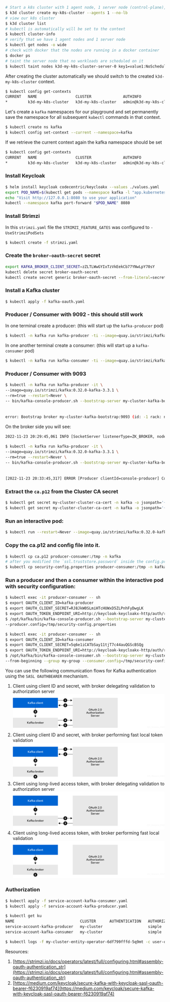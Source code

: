 ```bash
# Start a k8s cluster with 1 agent node, 1 server node (control-plane), we disable the loadbalancer in front of the server nodes
$ k3d cluster create my-k8s-cluster --agents 1 --no-lb
# view our k8s cluster 
$ k3d cluster list
# kubectl is automatically will be set to the context
$ kubectl cluster-info
# verify that we have 1 agent nodes and 1 server node
$ kubectl get nodes -o wide
# check with docker that the nodes are running in a docker container
$ docker ps
# taint the server node that no workloads are scheduled on it
$ kubectl taint nodes k3d-my-k8s-cluster-server-0 key1=value1:NoSchedule
```

After creating the cluster automatically we should switch to the created `k3d-my-k8s-cluster` context.

```bash
$ kubectl config get-contexts
CURRENT   NAME                 CLUSTER              AUTHINFO                   NAMESPACE
*         k3d-my-k8s-cluster   k3d-my-k8s-cluster   admin@k3d-my-k8s-cluster
```

Let's create a `kafka` namespaces for our playground and set permanently save the namespace for all subsequent `kubectl`
commands in that context.

```bash
$ kubectl create ns kafka
$ kubectl config set-context --current --namespace=kafka 
```

If we retrieve the current context again the kafka namespace should be set

```bash
$ kubectl config get-contexts
CURRENT   NAME                 CLUSTER              AUTHINFO                   NAMESPACE
*         k3d-my-k8s-cluster   k3d-my-k8s-cluster   admin@k3d-my-k8s-cluster   kafka
```

### Install Keycloak

```bash
$ helm install keycloak codecentric/keycloakx --values ./values.yaml
export POD_NAME=$(kubectl get pods --namespace kafka -l "app.kubernetes.io/name=keycloakx,app.kubernetes.io/instance=keycloak" -o name)
echo "Visit http://127.0.0.1:8080 to use your application"
kubectl --namespace kafka port-forward "$POD_NAME" 8080
```

### Install Strimzi

In this `strimzi.yaml` file the `STRIMZI_FEATURE_GATES` was configured to `-UseStrimziPodSets`

```bash
$ kubectl create -f strimzi.yaml
```


### Create the `broker-oauth-secret` secret

```bash
export KAFKA_BROKER_CLIENT_SECRET=zZLTLWwGYIxTzVkEekCb77YNwLpY70sY
kubectl delete secret broker-oauth-secret
kubectl create secret generic broker-oauth-secret --from-literal=secret=$KAFKA_BROKER_CLIENT_SECRET 
```

### Install a Kafka cluster

```bash
$ kubectl apply -f kafka-oauth.yaml
```

### Producer / Consumer with 9092 - this should still work

In one terminal create a producer: (this will start up the `kafka-producer` pod)

```bash
$ kubectl -n kafka run kafka-producer -ti --image=quay.io/strimzi/kafka:0.32.0-kafka-3.3.1 --rm=true --restart=Never -- bin/kafka-console-producer.sh --bootstrap-server my-cluster-kafka-bootstrap:9092 --topic my-topic
```

In one another terminal create a consumer: (this will start up a `kafka-consumer` pod)

```bash
$ kubectl -n kafka run kafka-consumer -ti --image=quay.io/strimzi/kafka:0.32.0-kafka-3.3.1 --rm=true --restart=Never -- bin/kafka-console-consumer.sh --bootstrap-server my-cluster-kafka-bootstrap:9092 --topic my-topic --from-beginning
```

### Producer / Consumer with 9093

```bash
$ kubectl -n kafka run kafka-producer -it \
--image=quay.io/strimzi/kafka:0.32.0-kafka-3.3.1 \
--rm=true --restart=Never \
-- bin/kafka-console-producer.sh --bootstrap-server my-cluster-kafka-bootstrap:9093 --topic my-topic


error: Bootstrap broker my-cluster-kafka-bootstrap:9093 (id: -1 rack: null) disconnected (org.apache.kafka.clients.NetworkClient)

```

On the broker side you will see:

```bash
2022-11-23 20:29:45,061 INFO [SocketServer listenerType=ZK_BROKER, nodeId=0] Failed authentication with /10.42.1.38 (channelId=10.42.1.34:9093-10.42.1.38:43546-4) (SSL handshake failed) (org.apache.kafka.common.network.Selector) [data-plane-kafka-network-thread-0-ListenerName(TLS-9093)-SASL_SSL-8]
```

```bash
$ kubectl -n kafka run kafka-producer -it \
--image=quay.io/strimzi/kafka:0.32.0-kafka-3.3.1 \
--rm=true --restart=Never \
-- bin/kafka-console-producer.sh --bootstrap-server my-cluster-kafka-bootstrap:9093 --topic my-topic --producer-property 'security.protocol=SSL'


[2022-11-23 20:33:45,317] ERROR [Producer clientId=console-producer] Connection to node -1 (my-cluster-kafka-bootstrap/10.43.44.73:9093) failed authentication due to: SSL handshake failed (org.apache.kafka.clients.NetworkClient)
```

### Extract the `ca.p12` from the Cluster CA secret

```bash
$ kubectl get secret my-cluster-cluster-ca-cert -n kafka -o jsonpath='{.data.ca\.p12}' | base64 -d > ca.p12
$ kubectl get secret my-cluster-cluster-ca-cert -n kafka -o jsonpath='{.data.ca\.password}' | base64 -d > ca.password
```

### Run an interactive pod:

```bash
$ kubectl run --restart=Never --image=quay.io/strimzi/kafka:0.32.0-kafka-3.3.1 producer-consumer -n kafka -- /bin/sh -c "sleep 7200"
```

### Copy the ca.p12 and config file into it.

```bash
$ kubectl cp ca.p12 producer-consumer:/tmp -n kafka
# after you modified the `ssl.truststore.password` inside the config.properties
$ kubectl cp security-config.properties producer-consumer:/tmp -n kafka
```

### Run a producer and then a consumer within the interactive pod with security configuration:

```bash
$ kubectl exec -it producer-consumer -- sh
$ export OAUTH_CLIENT_ID=kafka-producer
$ export OAUTH_CLIENT_SECRET=RJ8JkW0SLmiHTcHUWxD5ZLPnhFyDwgLK
$ export OAUTH_TOKEN_ENDPOINT_URI=http://keycloak-keycloakx-http/auth/realms/kafka/protocol/openid-connect/token 
$ /opt/kafka/bin/kafka-console-producer.sh --bootstrap-server my-cluster-kafka-bootstrap:9093 --topic my-topic \
--producer.config=/tmp/security-config.properties
```

```bash
$ kubectl exec -it producer-consumer -- sh
$ export OAUTH_CLIENT_ID=kafka-consumer
$ export OAUTH_CLIENT_SECRET=5q6e1iCATbSay11tjT7c44auQGScBSQg
$ export OAUTH_TOKEN_ENDPOINT_URI=http://keycloak-keycloakx-http/auth/realms/kafka/protocol/openid-connect/token 
$ /opt/kafka/bin/kafka-console-consumer.sh --bootstrap-server my-cluster-kafka-bootstrap:9093 --topic my-topic \
--from-beginning --group my-group --consumer.config=/tmp/security-config.properties 
```

You can use the following communication flows for Kafka authentication using the `SASL OAUTHBEARER` mechanism.

1. Client using client ID and secret, with broker delegating validation to authorization server
![img_4.png](img_4.png)
2. Client using client ID and secret, with broker performing fast local token validation
![img_5.png](img_5.png)
3. Client using long-lived access token, with broker delegating validation to authorization server
![img_6.png](img_6.png)
4. Client using long-lived access token, with broker performing fast local validation
![img_7.png](img_7.png)


### Authorization

```bash
$ kubectl apply -f service-account-kafka-consumer.yaml
$ kubectl apply -f service-account-kafka-producer.yaml
```

```bash
$ kubectl get ku 
NAME                             CLUSTER      AUTHENTICATION   AUTHORIZATION   READY
service-account-kafka-producer   my-cluster                    simple          True
service-account-kafka-consumer   my-cluster                    simple          True
```

```bash
$ kubectl logs -f my-cluster-entity-operator-6df799fffd-5q9mt -c user-operator
```

Resources:

1. [https://strimzi.io/docs/operators/latest/full/configuring.html#assembly-oauth-authentication_str](https://strimzi.io/docs/operators/latest/full/configuring.html#assembly-oauth-authentication_str)
2. [https://medium.com/keycloak/secure-kafka-with-keycloak-sasl-oauth-bearer-f6230919af74](https://medium.com/keycloak/secure-kafka-with-keycloak-sasl-oauth-bearer-f6230919af74)
